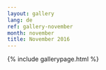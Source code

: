 ```yaml
---
layout: gallery
lang: de
ref: gallery-november
month: november
title: November 2016
---
```


{% include gallerypage.html %}

